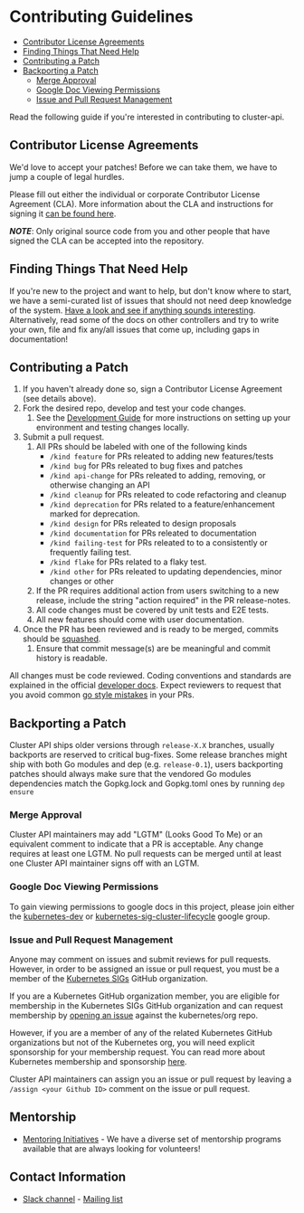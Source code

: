# Contributing Guidelines
<!-- START doctoc generated TOC please keep comment here to allow auto update -->
<!-- DON'T EDIT THIS SECTION, INSTEAD RE-RUN doctoc TO UPDATE -->


- [Contributor License Agreements](#contributor-license-agreements)
- [Finding Things That Need Help](#finding-things-that-need-help)
- [Contributing a Patch](#contributing-a-patch)
- [Backporting a Patch](#backporting-a-patch)
  - [Merge Approval](#merge-approval)
  - [Google Doc Viewing Permissions](#google-doc-viewing-permissions)
  - [Issue and Pull Request Management](#issue-and-pull-request-management)

<!-- END doctoc generated TOC please keep comment here to allow auto update -->

Read the following guide if you're interested in contributing to cluster-api.

## Contributor License Agreements

We'd love to accept your patches! Before we can take them, we have to jump a couple of legal hurdles.

Please fill out either the individual or corporate Contributor License Agreement (CLA). More information about the CLA and instructions for signing it [can be found here](https://github.com/kubernetes/community/blob/master/CLA.md).

***NOTE***: Only original source code from you and other people that have signed the CLA can be accepted into the repository.

## Finding Things That Need Help

If you're new to the project and want to help, but don't know where to start, we have a semi-curated list of issues that should not need deep knowledge of the system. [Have a look and see if anything sounds interesting](https://github.com/kubernetes-sigs/cluster-api-provider-azure/issues?q=is%3Aopen+is%3Aissue+label%3A%22good+first+issue%22). Alternatively, read some of the docs on other controllers and try to write your own, file and fix any/all issues that come up, including gaps in documentation!

## Contributing a Patch

1. If you haven't already done so, sign a Contributor License Agreement (see details above).
2. Fork the desired repo, develop and test your code changes.
    1. See the [Development Guide](https://capz.sigs.k8s.io/developers/development.html) for more instructions on setting up your environment and testing changes locally.
3. Submit a pull request.
    1. All PRs should be labeled with one of the following kinds
         - `/kind feature` for PRs releated to adding new features/tests
         - `/kind bug` for PRs releated to bug fixes and patches
         - `/kind api-change` for PRs releated to adding, removing, or otherwise changing an API
         - `/kind cleanup` for PRs releated to code refactoring and cleanup
         - `/kind deprecation` for PRs related to a feature/enhancement marked for deprecation.
         - `/kind design` for PRs releated to design proposals
         - `/kind documentation` for PRs releated to documentation
         - `/kind failing-test` for PRs releated to to a consistently or frequently failing test.
         - `/kind flake` for PRs related to a flaky test.
         - `/kind other` for PRs releated to updating dependencies, minor changes or other
     2. If the PR requires additional action from users switching to a new release, include the string "action required" in the PR release-notes.
     3. All code changes must be covered by unit tests and E2E tests.
     4. All new features should come with user documentation.
 4. Once the PR has been reviewed and is ready to be merged, commits should be [squashed](https://github.com/kubernetes/community/blob/master/contributors/guide/github-workflow.md#squash-commits). 
    1. Ensure that commit message(s) are be meaningful and commit history is readable.

All changes must be code reviewed. Coding conventions and standards are explained in the official [developer docs](https://github.com/kubernetes/community/tree/master/contributors/devel). Expect reviewers to request that you avoid common [go style mistakes](https://github.com/golang/go/wiki/CodeReviewComments) in your PRs.

## Backporting a Patch

Cluster API ships older versions through `release-X.X` branches, usually backports are reserved to critical bug-fixes.
Some release branches might ship with both Go modules and dep (e.g. `release-0.1`), users backporting patches should always make sure
that the vendored Go modules dependencies match the Gopkg.lock and Gopkg.toml ones by running `dep ensure`

### Merge Approval

Cluster API maintainers may add "LGTM" (Looks Good To Me) or an equivalent comment to indicate that a PR is acceptable. Any change requires at least one LGTM.  No pull requests can be merged until at least one Cluster API maintainer signs off with an LGTM.

### Google Doc Viewing Permissions

To gain viewing permissions to google docs in this project, please join either the [kubernetes-dev](https://groups.google.com/forum/#!forum/kubernetes-dev) or [kubernetes-sig-cluster-lifecycle](https://groups.google.com/forum/#!forum/kubernetes-sig-cluster-lifecycle) google group.

### Issue and Pull Request Management

Anyone may comment on issues and submit reviews for pull requests. However, in
order to be assigned an issue or pull request, you must be a member of the
[Kubernetes SIGs](https://github.com/kubernetes-sigs) GitHub organization.

If you are a Kubernetes GitHub organization member, you are eligible for
membership in the Kubernetes SIGs GitHub organization and can request
membership by [opening an issue](https://github.com/kubernetes/org/issues/new?template=membership.md&title=REQUEST%3A%20New%20membership%20for%20%3Cyour-GH-handle%3E)
against the kubernetes/org repo.

However, if you are a member of any of the related Kubernetes GitHub
organizations but not of the Kubernetes org, you will need explicit sponsorship
for your membership request. You can read more about Kubernetes membership and
sponsorship [here](https://github.com/kubernetes/community/blob/master/community-membership.md).

Cluster API maintainers can assign you an issue or pull request by leaving a
`/assign <your Github ID>` comment on the issue or pull request.

## Mentorship

- [Mentoring Initiatives](https://git.k8s.io/community/mentoring) - We have a diverse set of mentorship programs available that are always looking for volunteers!

## Contact Information

- [Slack channel](https://kubernetes.slack.com/messages/cluster-api-azure) - [Mailing list](https://groups.google.com/forum/#!forum/kubernetes-sig-cluster-lifecycle)
